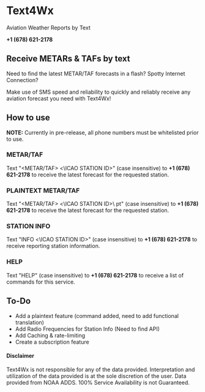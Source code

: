 # Text4Wx
Aviation Weather Reports by Text

**+1 (678) 621-2178**



## Receive METARs & TAFs by text
Need to find the latest METAR/TAF forecasts in a flash? Spotty Internet Connection? 

Make use of SMS speed and reliability to quickly and reliably receive any aviation forecast you need with Text4Wx!


## How to use
**NOTE:** Currently in pre-release, all phone numbers must be whitelisted prior to use.

### METAR/TAF
Text "<METAR/TAF> <\ICAO STATION ID>\" (case insensitive) to **+1 (678) 621-2178** to receive the latest forecast for the requested station.

### PLAINTEXT METAR/TAF
Text "<METAR/TAF> <\ICAO STATION ID>\ pt" (case insensitive) to **+1 (678) 621-2178** to receive the latest forecast for the requested station.

### STATION INFO
Text "INFO <\ICAO STATION ID>\" (case insensitive) to **+1 (678) 621-2178** to receive reporting station information.

### HELP
Text "HELP" (case insensitive) to **+1 (678) 621-2178** to receive a list of commands for this service.


## To-Do
- Add a plaintext feature (command added, need to add functional translation)
- Add Radio Frequencies for Station Info (Need to find API)
- Add Caching & rate-limiting
- Create a subscription feature


#### Disclaimer
Text4Wx is not responsible for any of the data provided. Interpretation and utilization of the data provided is at the sole discretion of the user. Data provided from NOAA ADDS. 100% Service Availability is not Guaranteed.
